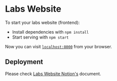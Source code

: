 # Labs Website

To start your labs website (frontend):

* Install dependencies with `npm install`
* Start serving with `npm start`

Now you can visit [`localhost:8000`](http://localhost:8080) from your browser.

## Deployment

Please check [Labs Website Notion's](https://www.notion.so/Labs-Website-3036a4a8995c4295ba25b81601f978dc) document.